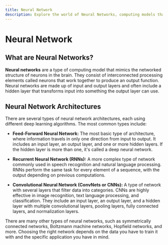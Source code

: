 ```yaml
---
title: Neural Network
description: Explore the world of Neural Networks, computing models that mimic the networked structure of neurons in the brain. Understand the interconnected processing elements called neurons, working collaboratively to produce an output function. Delve into the components of neural networks, including input and output layers, along with hidden layers that transform input for the output layer's use. Learn about various neural network architectures, such as Feed-Forward Neural Networks, Recurrent Neural Networks (RNNs), and Convolutional Neural Networks (ConvNets or CNNs), each serving different purposes in deep learning. Gain insights into the complexities and applications of these architectures and discover other types like symmetrically connected networks, Boltzmann machine networks, Hopfield networks, and more, highlighting the importance of selecting the right network based on the training data and specific application requirements.
---
```


# Neural Network

## What are Neural Networks?

**Neural networks** are a type of computing model that mimics the networked structure of neurons in the brain. They consist of interconnected processing elements called neurons that work together to produce an output function. Neural networks are made up of input and output layers and often include a hidden layer that transforms input into something the output layer can use.

## Neural Network Architectures

There are several types of neural network architectures, each using different deep learning algorithms. The most common types include:

- **Feed-Forward Neural Network:** The most basic type of architecture, where information travels in only one direction from input to output. It includes an input layer, an output layer, and one or more hidden layers. If the hidden layer is more than one, it's called a deep neural network.

- **Recurrent Neural Network (RNNs):** A more complex type of network commonly used in speech recognition and natural language processing. RNNs perform the same task for every element of a sequence, with the output depending on previous computations.

- **Convolutional Neural Network (ConvNets or CNNs):** A type of network with several layers that filter data into categories. CNNs are highly effective in image recognition, text language processing, and classification. They include an input layer, an output layer, and a hidden layer with multiple convolutional layers, pooling layers, fully connected layers, and normalization layers.

There are many other types of neural networks, such as symmetrically connected networks, Boltzmann machine networks, Hopfield networks, and more. Choosing the right network depends on the data you have to train it with and the specific application you have in mind.
